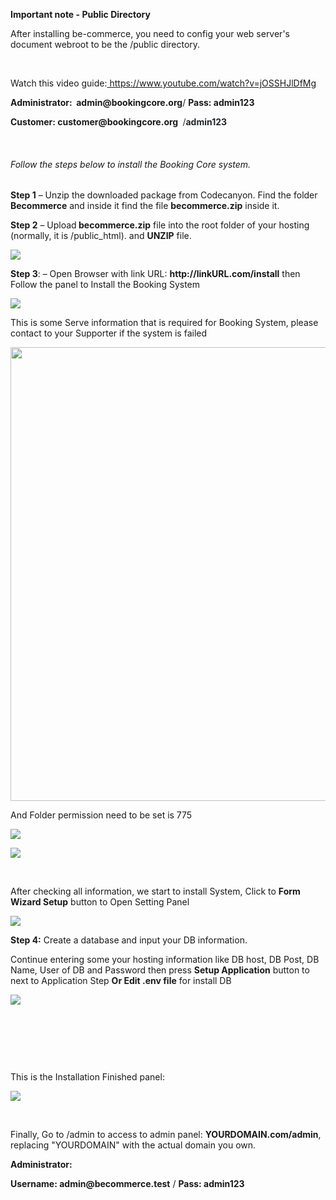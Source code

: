 <p><strong>Important note - Public Directory</strong></p>
<p>After installing be-commerce, you need to config your web server's document webroot to be the /public directory.&nbsp;&nbsp;</p>
<p>&nbsp;</p>
<p>Watch this video guide:<a href="https://www.youtube.com/watch?v=jOSSHJlDfMg"> https://www.youtube.com/watch?v=jOSSHJlDfMg</a></p>
<p><strong>Administrator: </strong><strong>&nbsp;admin@bookingcore.org</strong>/ <strong>Pass: admin123&nbsp;</strong></p>
<p><strong>Customer: customer@bookingcore.org </strong><span style="background-color: #ffffff; color: #212529; font-family: -apple-system, BlinkMacSystemFont, 'San Francisco', 'Segoe UI', Roboto, 'Helvetica Neue', sans-serif; font-size: 14px;">&nbsp;/<strong>admin123</strong></span></p>
<p>&nbsp;</p>
<h6>Follow the steps below to install the Booking Core system.</h6>
<p><strong>Step 1</strong> &ndash; Unzip the downloaded package from Codecanyon. Find the folder <strong>Becommerce</strong> and inside it find the file&nbsp;<strong>becommerce</strong><strong>.zip</strong> inside it.</p>
<p><strong>Step 2</strong> &ndash; Upload<strong> becommerce.zip</strong> file into the root folder of your hosting (normally, it is /public_html).&nbsp;and <strong>UNZIP</strong> file.</p>
<p><img class="padding" src="/assets/images/installation-system-1/9def589fd40f7b0972a7943ff1e9c63c.png" /></p>
<p><strong>Step 3</strong>: &ndash; Open Browser with link URL: <strong> http://linkURL.com/install</strong> then Follow the panel to Install the Booking System</p>
<p><img class="padding" src="/assets/images/installation-system-1/389b2829e0679fad1e9fbbbb029ad35f.png" /></p>
<p>This is some Serve information that is required for Booking System, please contact to your Supporter if the system is failed</p>
<p><img src="/assets/images/installation-system-1/7b2e3d9c5b898af97582bc9a7731bde7.png" alt="" width="591" height="726" /></p>
<p>And Folder permission need to be set is 775</p>
<p><img class="padding" src="/assets/images/installation-system-1/e6a241509e4ce68a86fbed8d5e75fa83.png" /></p>
<p><img class="padding" src="/assets/images/installation-system-1/68a075b4e2fe29f1ab197d8d3c81f233.png" /></p>
<p>&nbsp;</p>
<p>After checking all information, we start to install System, Click to <strong>Form Wizard Setup</strong> button to Open Setting Panel</p>
<p><img class="padding" src="/assets/images/installation-system-1/8ca210e2c919f422164c2934b3135514.png" /></p>
<p><strong>Step 4:</strong>&nbsp;Create a database and input your DB information.</p>
<p>Continue entering some your hosting information like DB host, DB Post, DB Name, User of DB and Password then press <strong>Setup Application</strong> button to next to Application Step <strong>Or Edit .env file</strong> for install DB</p>
<p><img class="padding" src="/assets/images/installation-system-1/84d1cc99db45fce2e833d308764573b9.png" /></p>
<p>&nbsp;</p>
<p>&nbsp;</p>
<p>&nbsp;</p>
<p>This is the Installation Finished panel:</p>
<p><img class="padding" src="/assets/images/installation-system-1/04c9f933b58261320bc5485364f38302.png" /></p>
<p>&nbsp;</p>
<p>Finally, Go to /admin to access to admin panel: <strong>YOURDOMAIN.com/admin</strong>, replacing "YOURDOMAIN" with the actual domain you own.</p>
<p><strong>Administrator: </strong></p>
<p><strong>Username: admin@becommerce.test</strong> / <strong>Pass: admin123</strong></p>